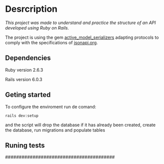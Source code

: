 # Desrcription

*This project was made to understand and practice the structure of an API developed using Ruby on Rails.*

The project is using the gem [active_model_serializers](https://github.com/rails-api/active_model_serializers/) adapting protocols to comply with the specifications of [jsonapi.org](https://jsonapi.org/).

## Dependencies

Ruby version 2.6.3

Rails version 6.0.3

## Geting started

To configure the enviroment run de comand:
```shell
rails dev:setup
```
and the script will drop the database if it has already been created, create the database, run migrations and populate tables


## Runing tests

########################################
